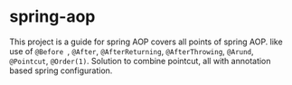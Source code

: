 # spring-aop
This project is a guide for spring AOP covers all points of spring AOP. like use of `@Before `, `@After`, `@AfterReturning`, `@AfterThrowing`, `@Arund`, `@Pointcut`, `@Order(1)`. Solution to combine pointcut, all with annotation based spring configuration.
